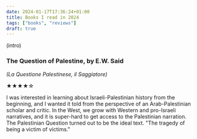 ```yaml
---
date: 2024-01-17T17:36:24+01:00
title: Books I read in 2024
tags: ["books", "reviews"]
draft: true
---
```

(intro)

### The Question of Palestine, by E.W. Said

*(La Questione Palestinese, il Saggiatore)*

★★★★☆

I was interested in learning about Israeli-Palestinian history from the beginning, and I wanted it told from the perspective of an Arab-Palestinian scholar and critic. In the West, we grow with Western and pro-Israeli narratives, and it is super-hard to get access to the Palestinian narration. The Palestinian Question turned out to be the ideal text. "The tragedy of being a victim of victims."